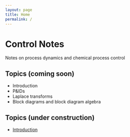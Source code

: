 ```yaml
---
layout: page
title: Home
permalink: /
---
```


# Control Notes

Notes on process dynamics and chemical process control

## Topics (coming soon)

- Introduction
- P&IDs
- Laplace transforms
- Block diagrams and block diagram algebra

## Topics (under construction)
- [Introduction](/introduction/)
